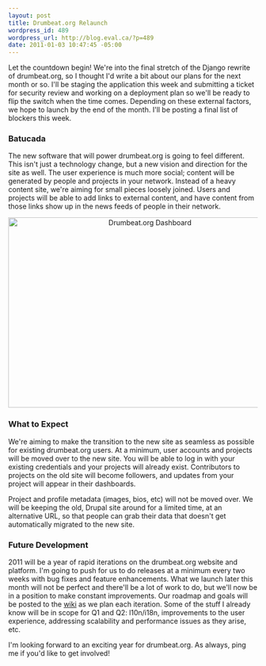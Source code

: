 ```yaml
--- 
layout: post
title: Drumbeat.org Relaunch
wordpress_id: 489
wordpress_url: http://blog.eval.ca/?p=489
date: 2011-01-03 10:47:45 -05:00
---
```

Let the countdown begin! We're into the final stretch of the Django rewrite of drumbeat.org, so I thought I'd write a bit about our plans for the next month or so. I'll be staging the application this week and submitting a ticket for security review and working on a deployment plan so we'll be ready to flip the switch when the time comes. Depending on these external factors, we hope to launch by the end of the month. I'll be posting a final list of blockers this week.
<h3>Batucada</h3>
The new software that will power drumbeat.org is going to feel different. This isn't just a technology change, but a new vision and direction for the site as well. The user experience is much more social; content will be generated by people and projects in your network. Instead of a heavy content site, we're aiming for small pieces loosely joined. Users and projects will be able to add links to external content, and have content from those links show up in the news feeds of people in their network.
<p style="text-align: center;"><a href="http://blog.eval.ca/files/batucada.png"><img class="aligncenter" title="Screenshot" src="http://blog.eval.ca/files/batucada.png" alt="Drumbeat.org Dashboard" width="556.5" height="384" /></a></p>

<h3 style="text-align: left;">What to Expect</h3>
We're aiming to make the transition to the new site as seamless as possible for existing drumbeat.org users. At a minimum, user accounts and projects will be moved over to the new site. You will be able to log in with your existing credentials and your projects will already exist. Contributors to projects on the old site will become followers, and updates from your project will appear in their dashboards.

Project and profile metadata (images, bios, etc) will not be moved over. We will be keeping the old, Drupal site around for a limited time, at an alternative URL, so that people can grab their data that doesn't get automatically migrated to the new site.
<h3>Future Development</h3>
2011 will be a year of rapid iterations on the drumbeat.org website and platform. I'm going to push for us to do releases at a minimum every two weeks with bug fixes and feature enhancements. What we launch later this month will not be perfect and there'll be a lot of work to do, but we'll now be in a position to make constant improvements. Our roadmap and goals will be posted to the <a title="Batucada Wiki" href="http://wiki.mozilla.org/Drumbeat/Batucada">wiki</a> as we plan each iteration. Some of the stuff I already know will be in scope for Q1 and Q2: l10n/i18n, improvements to the user experience, addressing scalability and performance issues as they arise, etc.

I'm looking forward to an exciting year for drumbeat.org. As always, ping me if you'd like to get involved!
